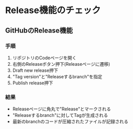 # Release機能のチェック

## GitHubのRelease機能

### 手順

1. リポジトリのCodeページを開く
2. 右側のReleaseボタン押下(Releaseページに遷移)
3. Draft new release押下
4. "Tag version"と"Releaseするbranch"を指定
5. Publish release押下

### 結果

- Releaseページに角丸で"Release"とマークされる
- "Releaseするbranch"に対してTagが生成される
- 最新のbranchのコードが圧縮されたファイルが記録される

